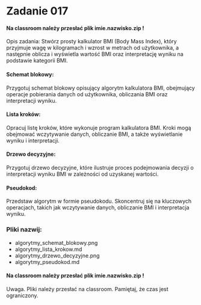# Zadanie 017

#### Na classroom należy przesłać plik imie.nazwisko.zip !

Opis zadania: Stwórz prosty kalkulator BMI (Body Mass Index), który przyjmuje wagę w kilogramach i wzrost w metrach od użytkownika, a następnie oblicza i wyświetla wartość BMI oraz interpretację wyniku na podstawie kategorii BMI.

#### Schemat blokowy:
Przygotuj schemat blokowy opisujący algorytm kalkulatora BMI, obejmujący operacje pobierania danych od użytkownika, obliczania BMI oraz interpretacji wyniku.

#### Lista kroków:
Opracuj listę kroków, które wykonuje program kalkulatora BMI. Kroki mogą obejmować wczytywanie danych, obliczanie BMI, a także wyświetlanie wyniku i interpretacji.

#### Drzewo decyzyjne:
Przygotuj drzewo decyzyjne, które ilustruje proces podejmowania decyzji o interpretacji wyniku BMI w zależności od uzyskanej wartości.

#### Pseudokod:
Przedstaw algorytm w formie pseudokodu. Skoncentruj się na kluczowych operacjach, takich jak wczytywanie danych, obliczanie BMI i interpretacja wyniku.

### Pliki nazwij:
* algorytmy_schemat_blokowy.png 
* algorytmy_lista_krokow.md
* algorytmy_drzewo_decyzyjne.png
* algorytmy_pseudokod.md

#### Na classroom należy przesłać plik imie.nazwisko.zip !


Uwaga. Pliki należy przesłać na classroom. Pamiętaj, że czas jest ograniczony.